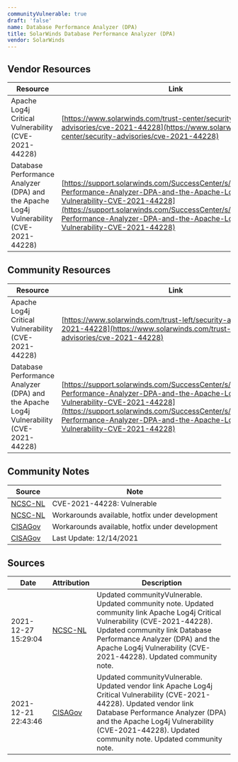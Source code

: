 ```yaml
---
communityVulnerable: true
draft: 'false'
name: Database Performance Analyzer (DPA)
title: SolarWinds Database Performance Analyzer (DPA)
vendor: SolarWinds
---
```


## Vendor Resources
| Resource | Link |
| --- | --- |
| Apache Log4j Critical Vulnerability (CVE-2021-44228) | [https://www.solarwinds.com/trust-center/security-advisories/cve-2021-44228](https://www.solarwinds.com/trust-center/security-advisories/cve-2021-44228) |
| Database Performance Analyzer (DPA) and the Apache Log4j Vulnerability (CVE-2021-44228) | [https://support.solarwinds.com/SuccessCenter/s/article/Database-Performance-Analyzer-DPA-and-the-Apache-Log4j-Vulnerability-CVE-2021-44228](https://support.solarwinds.com/SuccessCenter/s/article/Database-Performance-Analyzer-DPA-and-the-Apache-Log4j-Vulnerability-CVE-2021-44228) |

## Community Resources
| Resource | Link |
| --- | --- |
| Apache Log4j Critical Vulnerability (CVE-2021-44228) | [https://www.solarwinds.com/trust-left/security-advisories/cve-2021-44228](https://www.solarwinds.com/trust-left/security-advisories/cve-2021-44228) |
| Database Performance Analyzer (DPA) and the Apache Log4j Vulnerability (CVE-2021-44228) | [https://support.solarwinds.com/SuccessCenter/s/article/Database-Performance-Analyzer-DPA-and-the-Apache-Log4j-Vulnerability-CVE-2021-44228](https://support.solarwinds.com/SuccessCenter/s/article/Database-Performance-Analyzer-DPA-and-the-Apache-Log4j-Vulnerability-CVE-2021-44228) |

## Community Notes
| Source | Note |
| --- | --- |
| [NCSC-NL](https://github.com/NCSC-NL/log4shell/blob/main/software/README.md) | CVE-2021-44228: Vulnerable </ul> |
| [NCSC-NL](https://github.com/NCSC-NL/log4shell/blob/main/software/README.md) | Workarounds available, hotfix under development |
| [CISAGov](https://raw.githubusercontent.com/cisagov/log4j-affected-db/develop/README.md) | Workarounds available, hotfix under development |
| [CISAGov](https://raw.githubusercontent.com/cisagov/log4j-affected-db/develop/README.md) | Last Update: 12/14/2021 |

## Sources
| Date | Attribution | Description |
| --- | --- | --- |
| 2021-12-27 15:29:04 | [NCSC-NL](https://github.com/NCSC-NL/log4shell/blob/main/software/README.md) | Updated communityVulnerable. Updated community note. Updated community link Apache Log4j Critical Vulnerability (CVE-2021-44228). Updated community link Database Performance Analyzer (DPA) and the Apache Log4j Vulnerability (CVE-2021-44228). Updated community note.  |
| 2021-12-21 22:43:46 | [CISAGov](https://raw.githubusercontent.com/cisagov/log4j-affected-db/develop/README.md) | Updated communityVulnerable. Updated vendor link Apache Log4j Critical Vulnerability (CVE-2021-44228). Updated vendor link Database Performance Analyzer (DPA) and the Apache Log4j Vulnerability (CVE-2021-44228). Updated community note. Updated community note.  |
